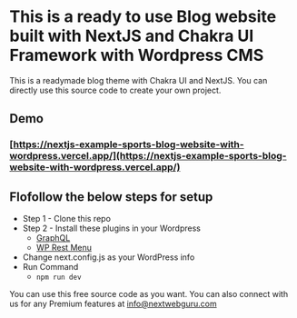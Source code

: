 # This is a ready to use Blog website built with NextJS and Chakra UI Framework with Wordpress CMS

This is a readymade blog theme with Chakra UI and NextJS. You can directly use this source code to create your own project.

## Demo

### [https://nextjs-example-sports-blog-website-with-wordpress.vercel.app/](https://nextjs-example-sports-blog-website-with-wordpress.vercel.app/)

## Flofollow the below steps for setup

- Step 1 - Clone this repo
- Step 2 - Install these plugins in your Wordpress
  - [GraphQL](https://www.wpgraphql.com/)
  - [WP Rest Menu](https://wordpress.org/plugins/wp-rest-menu/)
- Change next.config.js as your WordPress info
- Run Command
  - `npm run dev `

You can use this free source code as you want. You can also connect with us for any Premium features at info@nextwebguru.com
